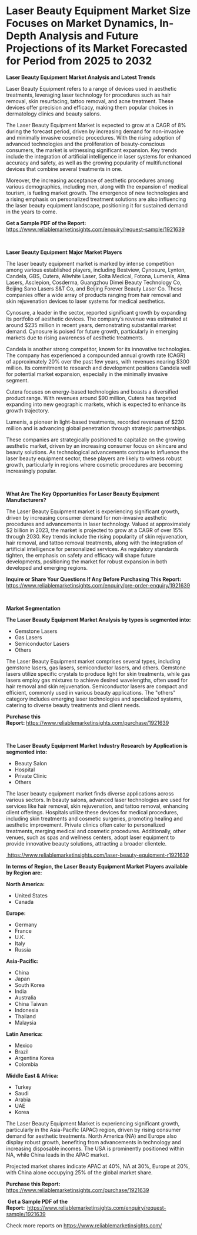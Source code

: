 <p><h1>Laser Beauty Equipment Market Size Focuses on Market Dynamics, In-Depth Analysis and Future Projections of its Market Forecasted for Period from 2025 to 2032</h1></p><p><strong>Laser Beauty Equipment Market Analysis and Latest Trends</strong></p>
<p><p>Laser Beauty Equipment refers to a range of devices used in aesthetic treatments, leveraging laser technology for procedures such as hair removal, skin resurfacing, tattoo removal, and acne treatment. These devices offer precision and efficacy, making them popular choices in dermatology clinics and beauty salons.</p><p>The Laser Beauty Equipment Market is expected to grow at a CAGR of 8% during the forecast period, driven by increasing demand for non-invasive and minimally invasive cosmetic procedures. With the rising adoption of advanced technologies and the proliferation of beauty-conscious consumers, the market is witnessing significant expansion. Key trends include the integration of artificial intelligence in laser systems for enhanced accuracy and safety, as well as the growing popularity of multifunctional devices that combine several treatments in one.</p><p>Moreover, the increasing acceptance of aesthetic procedures among various demographics, including men, along with the expansion of medical tourism, is fueling market growth. The emergence of new technologies and a rising emphasis on personalized treatment solutions are also influencing the laser beauty equipment landscape, positioning it for sustained demand in the years to come.</p></p>
<p><strong>Get a Sample PDF of the Report:&nbsp;</strong> <a href="https://www.reliablemarketinsights.com/enquiry/request-sample/1921639?utm_campaign=2642&utm_medium=2&utm_source=Github&utm_content=ia&utm_term=05042025&utm_id=laser-beauty-equipment">https://www.reliablemarketinsights.com/enquiry/request-sample/1921639</a></p>
<p>&nbsp;</p>
<p><strong>Laser Beauty Equipment Major Market Players</strong></p>
<p><p>The laser beauty equipment market is marked by intense competition among various established players, including Bestview, Cynosure, Lynton, Candela, GBS, Cutera, Allwhite Laser, Solta Medical, Fotona, Lumenis, Alma Lasers, Asclepion, Cosderma, Guangzhou Dimei Beauty Technology Co, Beijing Sano Lasers S&T Co, and Beijing Forever Beauty Laser Co. These companies offer a wide array of products ranging from hair removal and skin rejuvenation devices to laser systems for medical aesthetics.</p><p>Cynosure, a leader in the sector, reported significant growth by expanding its portfolio of aesthetic devices. The company’s revenue was estimated at around $235 million in recent years, demonstrating substantial market demand. Cynosure is poised for future growth, particularly in emerging markets due to rising awareness of aesthetic treatments.</p><p>Candela is another strong competitor, known for its innovative technologies. The company has experienced a compounded annual growth rate (CAGR) of approximately 20% over the past few years, with revenues nearing $300 million. Its commitment to research and development positions Candela well for potential market expansion, especially in the minimally invasive segment.</p><p>Cutera focuses on energy-based technologies and boasts a diversified product range. With revenues around $90 million, Cutera has targeted expanding into new geographic markets, which is expected to enhance its growth trajectory.</p><p>Lumenis, a pioneer in light-based treatments, recorded revenues of $230 million and is advancing global penetration through strategic partnerships.</p><p>These companies are strategically positioned to capitalize on the growing aesthetic market, driven by an increasing consumer focus on skincare and beauty solutions. As technological advancements continue to influence the laser beauty equipment sector, these players are likely to witness robust growth, particularly in regions where cosmetic procedures are becoming increasingly popular.</p></p>
<p>&nbsp;</p>
<p><strong>What Are The Key Opportunities For Laser Beauty Equipment Manufacturers?</strong></p>
<p><p>The Laser Beauty Equipment market is experiencing significant growth, driven by increasing consumer demand for non-invasive aesthetic procedures and advancements in laser technology. Valued at approximately $2 billion in 2023, the market is projected to grow at a CAGR of over 15% through 2030. Key trends include the rising popularity of skin rejuvenation, hair removal, and tattoo removal treatments, along with the integration of artificial intelligence for personalized services. As regulatory standards tighten, the emphasis on safety and efficacy will shape future developments, positioning the market for robust expansion in both developed and emerging regions.</p></p>
<p><strong>Inquire or Share Your Questions If Any Before Purchasing This Report:</strong> <a href="https://www.reliablemarketinsights.com/enquiry/pre-order-enquiry/1921639?utm_campaign=2642&utm_medium=2&utm_source=Github&utm_content=ia&utm_term=05042025&utm_id=laser-beauty-equipment">https://www.reliablemarketinsights.com/enquiry/pre-order-enquiry/1921639</a></p>
<p>&nbsp;</p>
<p><strong>Market Segmentation</strong></p>
<p><strong>The Laser Beauty Equipment Market Analysis by types is segmented into:</strong></p>
<p><ul><li>Gemstone Lasers</li><li>Gas Lasers</li><li>Semiconductor Lasers</li><li>Others</li></ul></p>
<p><p>The Laser Beauty Equipment market comprises several types, including gemstone lasers, gas lasers, semiconductor lasers, and others. Gemstone lasers utilize specific crystals to produce light for skin treatments, while gas lasers employ gas mixtures to achieve desired wavelengths, often used for hair removal and skin rejuvenation. Semiconductor lasers are compact and efficient, commonly used in various beauty applications. The "others" category includes emerging laser technologies and specialized systems, catering to diverse beauty treatments and client needs.</p></p>
<p><strong>Purchase this Report:&nbsp;</strong><a href="https://www.reliablemarketinsights.com/purchase/1921639?utm_campaign=2642&utm_medium=2&utm_source=Github&utm_content=ia&utm_term=05042025&utm_id=laser-beauty-equipment">https://www.reliablemarketinsights.com/purchase/1921639</a></p>
<p>&nbsp;</p>
<p><strong>The Laser Beauty Equipment Market Industry Research by Application is segmented into:</strong></p>
<p><ul><li>Beauty Salon</li><li>Hospital</li><li>Private Clinic</li><li>Others</li></ul></p>
<p><p>The laser beauty equipment market finds diverse applications across various sectors. In beauty salons, advanced laser technologies are used for services like hair removal, skin rejuvenation, and tattoo removal, enhancing client offerings. Hospitals utilize these devices for medical procedures, including skin treatments and cosmetic surgeries, promoting healing and aesthetic improvement. Private clinics often cater to personalized treatments, merging medical and cosmetic procedures. Additionally, other venues, such as spas and wellness centers, adopt laser equipment to provide innovative beauty solutions, attracting a broader clientele.</p></p>
<p><a href="https://www.reliablemarketinsights.com/laser-beauty-equipment-r1921639?utm_campaign=2642&utm_medium=2&utm_source=Github&utm_content=ia&utm_term=05042025&utm_id=laser-beauty-equipment">&nbsp;https://www.reliablemarketinsights.com/laser-beauty-equipment-r1921639</a></p>
<p><strong>In terms of Region, the Laser Beauty Equipment Market Players available by Region are:</strong></p>
<p>
    <p> <strong> North America: </strong>
        <ul>
            <li>United States</li>
            <li>Canada</li>
        </ul>
        </p> 
    <p> <strong> Europe: </strong>
        <ul>
            <li>Germany</li>
            <li>France</li>
            <li>U.K.</li>
            <li>Italy</li>
            <li>Russia</li>
        </ul>
        </p> 
    <p> <strong> Asia-Pacific: </strong>
        <ul>
            <li>China</li>
            <li>Japan</li>
            <li>South Korea</li>
            <li>India</li>
            <li>Australia</li>
            <li>China Taiwan</li>
            <li>Indonesia</li>
            <li>Thailand</li>
            <li>Malaysia</li>
        </ul>
        </p> 
    <p> <strong> Latin America: </strong>
        <ul>
            <li>Mexico</li>
            <li>Brazil</li>
            <li>Argentina Korea</li>
            <li>Colombia</li>
        </ul>
        </p> 
    <p> <strong> Middle East & Africa: </strong>
        <ul>
            <li>Turkey</li>
            <li>Saudi</li>
            <li>Arabia</li>
            <li>UAE</li>
            <li>Korea</li>
        </ul>
    </p>
    </p>
<p><p>The Laser Beauty Equipment Market is experiencing significant growth, particularly in the Asia-Pacific (APAC) region, driven by rising consumer demand for aesthetic treatments. North America (NA) and Europe also display robust growth, benefiting from advancements in technology and increasing disposable incomes. The USA is prominently positioned within NA, while China leads in the APAC market. </p><p>Projected market shares indicate APAC at 40%, NA at 30%, Europe at 20%, with China alone occupying 25% of the global market share.</p></p>
<p><strong>Purchase this Report: </strong><a href="https://www.reliablemarketinsights.com/purchase/1921639?utm_campaign=2642&utm_medium=2&utm_source=Github&utm_content=ia&utm_term=05042025&utm_id=laser-beauty-equipment">https://www.reliablemarketinsights.com/purchase/1921639</a></p>
<p>&nbsp;<strong>Get a Sample PDF of the Report:&nbsp;&nbsp;</strong><a href="https://www.reliablemarketinsights.com/enquiry/request-sample/1921639?utm_campaign=2642&utm_medium=2&utm_source=Github&utm_content=ia&utm_term=05042025&utm_id=laser-beauty-equipment">https://www.reliablemarketinsights.com/enquiry/request-sample/1921639</a></p>
<p><strong></strong></p>
<p>Check more reports on <a href="https://www.reliablemarketinsights.com/?utm_campaign=2642&utm_medium=2&utm_source=Github&utm_content=ia&utm_term=05042025&utm_id=laser-beauty-equipment">https://www.reliablemarketinsights.com/</a></p>